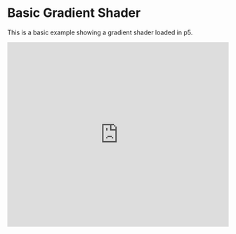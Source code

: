 # Basic Gradient Shader
This is a basic example showing a gradient shader loaded in p5.


<div class="glitch-embed-wrap" style="height: 420px; width: 100%;">
  <iframe
    allow="geolocation; microphone; camera; midi; vr; encrypted-media"
    src="https://glitch.com/embed/#!/embed/basic-shader?path=index.html&previewSize=100"
    alt="basic-shader on Glitch"
    style="height: 100%; width: 100%; border: 0;">
  </iframe>
</div>
